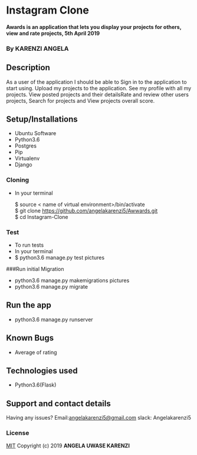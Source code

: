 # Instagram Clone
#### Awards is an application that lets you display your projects for others, view and rate projects, 5th April 2019

### By **KARENZI ANGELA**
##  Description
As a user of the application I should be able to Sign in to the application to start using. Upload my projects to the application. See my profile with all my projects.
View posted projects and their detailsRate and review other users projects, Search for projects and View projects overall score.
## Setup/Installations
* Ubuntu Software 
* Python3.6
* Postgres
* Pip
* Virtualenv
* Django

### Cloning
* In your terminal <br>

    $ source < name of virtual environment>/bin/activate<br>
    $ git clone https://github.com/angelakarenzi5/Awwards.git<br>
    $ cd Instagram-Clone

### Test
* To run tests
* In your terminal<br>
* $ python3.6 manage.py test pictures<br>


###Run initial Migration
* python3.6 manage.py makemigrations pictures 
* python3.6 manage.py migrate 


## Run the app
* python3.6 manage.py runserver 


## Known Bugs

* Average of rating 

## Technologies used

* Python3.6(Flask)

## Support and contact details

Having any issues?
Email:angelakarenzi5@gmail.com
slack: Angelakarenzi5

### License

[MIT](https://choosealicense.com/licenses/mit/)
Copyright (c) 2019 **ANGELA UWASE KARENZI**